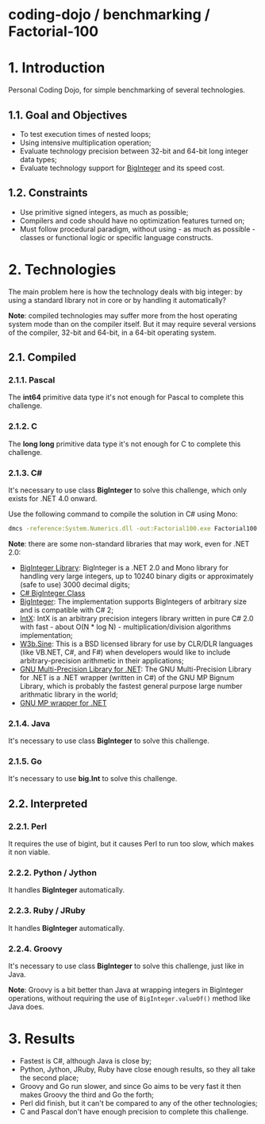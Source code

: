 coding-dojo / benchmarking / Factorial-100
==========================================

# 1. Introduction

Personal Coding Dojo, for simple benchmarking of several technologies.

## 1.1. Goal and Objectives

- To test execution times of nested loops;
- Using intensive multiplication operation;
- Evaluate technology precision between 32-bit and 64-bit long integer data types;
- Evaluate technology support for [BigInteger](https://en.wikipedia.org/wiki/Arbitrary-precision_arithmetic) and its speed cost.

## 1.2. Constraints

- Use primitive signed integers, as much as possible;
- Compilers and code should have no optimization features turned on;
- Must follow procedural paradigm, without using - as much as possible - classes or functional logic or specific language constructs.

# 2. Technologies

The main problem here is how the technology deals with big integer: by using a standard library not in core or by handling it automatically?

**Note**: compiled technologies may suffer more from the host operating system mode than on the compiler itself. But it may require several versions of the compiler, 32-bit and 64-bit, in a 64-bit operating system.

## 2.1. Compiled

### 2.1.1. Pascal

The **int64** primitive data type it's not enough for Pascal to complete this challenge.

### 2.1.2. C

The **long long** primitive data type it's not enough for C to complete this challenge.

### 2.1.3. C#

It's necessary to use class **BigInteger** to solve this challenge, which only exists for .NET 4.0 onward.

Use the following command to compile the solution in C# using Mono:

```bash
dmcs -reference:System.Numerics.dll -out:Factorial100.exe Factorial100.cs
```

**Note**: there are some non-standard libraries that may work, even for .NET 2.0:

- [BigInteger Library](http://www.codeproject.com/Articles/60108/BigInteger-Library): BigInteger is a .NET 2.0 and Mono library for handling very large integers, up to 10240 binary digits or approximately (safe to use) 3000 decimal digits;
- [C# BigInteger Class](http://www.codeproject.com/Articles/2728/C-BigInteger-Class)
- [BigInteger](https://biginteger.codeplex.com/): The implementation supports BigIntegers of arbitrary size and is compatible with C# 2;
- [IntX](http://intx.codeplex.com/): IntX is an arbitrary precision integers library written in pure C# 2.0 with fast - about O(N * log N) - multiplication/division algorithms implementation;
- [W3b.Sine](http://sine.codeplex.com/): This is a BSD licensed library for use by CLR/DLR languages (like VB.NET, C#, and F#) when developers would like to include arbitrary-precision arithmetic in their applications;
- [GNU Multi-Precision Library for .NET](http://web.rememberingemil.org/Projects/GnuMpDotNet/GnuMpDotNet.html): The GNU Multi-Precision Library for .NET is a .NET wrapper (written in C#) of the GNU MP Bignum Library, which is probably the fastest general purpose large number arithmatic library in the world;
- [GNU MP wrapper for .NET](https://gnumpnet.codeplex.com/)

### 2.1.4. Java

It's necessary to use class **BigInteger** to solve this challenge.

### 2.1.5. Go

It's necessary to use **big.Int** to solve this challenge.

## 2.2. Interpreted

### 2.2.1. Perl

It requires the use of bigint, but it causes Perl to run too slow, which makes it non viable.

### 2.2.2. Python / Jython

It handles **BigInteger** automatically.

### 2.2.3. Ruby / JRuby

It handles **BigInteger** automatically.

### 2.2.4. Groovy

It's necessary to use class **BigInteger** to solve this challenge, just like in Java.

**Note**: Groovy is a bit better than Java at wrapping integers in BigInteger operations, without requiring the use of ```BigInteger.valueOf()``` method like Java does.

# 3. Results

- Fastest is C#, although Java is close by;
- Python, Jython, JRuby, Ruby have close enough results, so they all take the second place;
- Groovy and Go run slower, and since Go aims to be very fast it then makes Groovy the third and Go the forth;
- Perl did finish, but it can't be compared to any of the other technologies;
- C and Pascal don't have enough precision to complete this challenge.
